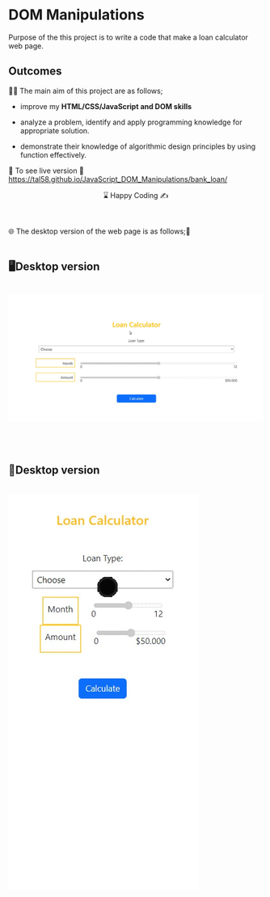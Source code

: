 # DOM Manipulations  

Purpose of the this project is to write a code that make a loan calculator web page.

## Outcomes

👨‍💻 The main aim of this project are as follows; 

- improve my <b>HTML/CSS/JavaScript and DOM skills </b> 

- analyze a problem, identify and apply programming knowledge for appropriate solution.

- demonstrate their knowledge of algorithmic design principles by using function effectively.


🔗 To see live version 🎯https://tal58.github.io/JavaScript_DOM_Manipulations/bank_loan/

<center> ⌛ Happy Coding  ✍ </center>

<br><br>
🌐 The desktop version of the web page is as follows;🧭
<br><br>

## 🖥️Desktop version
<br>
<img src="./images/desktop.gif" align="left" alt="desktop_version">
<br>
<br>
<br>
<br>
<br>
<br>
<br>
<br>
<br>
<br><br><br><br><br><br><br><br><br>

## 	📱Desktop version 
<br>
<img src="./images/mobile.gif" align="left" alt="desktop_version">
<br>
<br>
<br>
<br>
<br>
<br>
<br>
<br>
<br>
<br><br><br><br><br><br><br><br><br>
